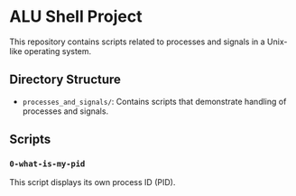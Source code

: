 # ALU Shell Project

This repository contains scripts related to processes and signals in a Unix-like operating system.

## Directory Structure

- `processes_and_signals/`: Contains scripts that demonstrate handling of processes and signals.

## Scripts

### `0-what-is-my-pid`

This script displays its own process ID (PID).
